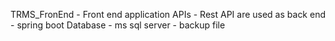 TRMS_FronEnd - Front end application
APIs - Rest API are used as back end - spring boot
Database - ms sql server - backup file
